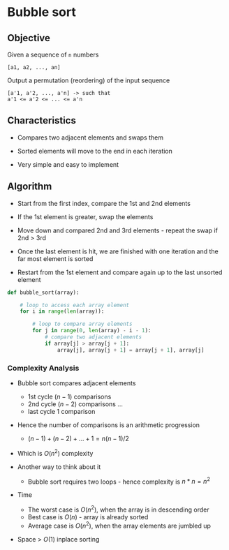 # Bubble sort

## Objective

Given a sequence of `n` numbers

```
[a1, a2, ..., an]
```

Output a permutation (reordering) of the input sequence
```
[a'1, a'2, ..., a'n] -> such that
a'1 <= a'2 <= ... <= a'n
```

## Characteristics

- Compares two adjacent elements and swaps them

- Sorted elements will move to the end in each iteration

- Very simple and easy to implement

## Algorithm

- Start from the first index, compare the 1st and 2nd elements

- If the 1st element is greater, swap the elements

- Move down and compared 2nd and 3rd elements - repeat the swap if 2nd > 3rd

- Once the last element is hit, we are finished with one iteration and the far most element is sorted

- Restart from the 1st element and compare again up to the last unsorted element


```python
def bubble_sort(array):

    # loop to access each array element
    for i in range(len(array)):

        # loop to compare array elements
        for j in range(0, len(array) - i - 1):
            # compare two adjacent elements
            if array[j] > array[j + 1]:
                array[j], array[j + 1] = array[j + 1], array[j]
```

### Complexity Analysis

- Bubble sort compares adjacent elements
    - 1st cycle $(n - 1)$ comparisons
    - 2nd cycle $(n - 2)$ comparisons ...
    - last cycle 1 comparison

- Hence the number of comparisons is an arithmetic progression
    - $(n-1) + (n-2) + ... + 1 = n(n-1)/2$

- Which is $O(n^2)$ complexity

- Another way to think about it
    - Bubble sort requires two loops - hence complexity is $n * n = n^2$

- Time
    - The worst case is $O(n^2)$, when the array is in descending order
    - Best case is $O(n)$ - array is already sorted
    - Average case is $O(n^2)$, when the array elements are jumbled up

- Space > $O(1)$ inplace sorting
